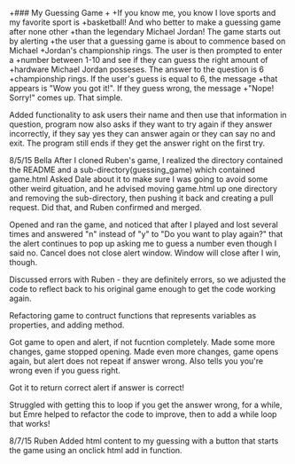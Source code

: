 +### My Guessing Game
+
+If you know me, you know I love sports and my favorite sport is 
+basketball! And who better to make a guessing game after none other
+than the legendary Michael Jordan! The game starts out by alerting
+the user that a guessing game is about to commence based on Michael
+Jordan's championship rings. The user is then prompted to enter a
+number between 1-10 and see if they can guess the right amount of
+hardware Michael Jordan posseses. The answer to the question is 6
+championship rings. If the user's guess is equal to 6, the message
+that appears is "Wow you got it!". If they guess wrong, the message
+"Nope! Sorry!" comes up. That simple.

Added functionality to ask users their name and then use that information in question,
program now also asks if they want to try again if they answer incorrectly, if they say
yes they can answer again or they can say no and exit. The program still ends if they
get the answer right on the first try.




8/5/15 Bella
After I cloned Ruben's game, I realized the directory contained the README and a sub-directory(guessing_game) which contained game.html
Asked Dale about it to make sure I was going to avoid some other weird gituation, and he advised moving game.html up one directory and removing the sub-directory, then pushing it back and creating a pull request. Did that, and Ruben confirmed and merged.

Opened and ran the game, and noticed that after I played and lost several times and answered "n" instead of "y" to "Do you want to play again?" that the alert continues to pop up asking me to guess a number even though I said no. Cancel does not close alert window. Window will close after I win, though.

Discussed errors with Ruben - they are definitely errors, so we adjusted the code to reflect back to his original game enough to get the code working again.

Refactoring game to contruct functions that represents variables as properties, and adding method.

Got game to open and alert, if not fucntion completely.
Made some more changes, game stopped opening. 
Made even more changes, game opens again, but alert does not repeat if answer wrong. Also tells you you're wrong even if you guess right.

Got it to return correct alert if answer is correct!

Struggled with getting this to loop if you get the answer wrong, for a while, but Emre helped to refactor the code to improve, then to add a while loop that works!

8/7/15 Ruben
Added html content to my guessing with a button that starts the game using an onclick html add in function.